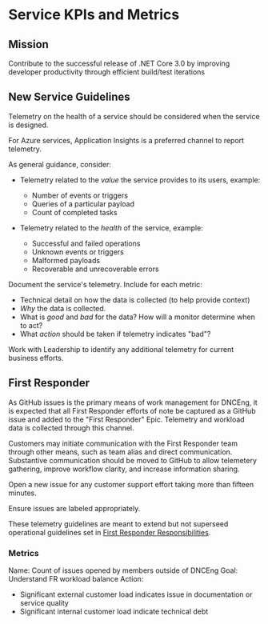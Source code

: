 # Service KPIs and Metrics

## Mission

Contribute to the successful release of .NET Core 3.0 by improving developer productivity through efficient build/test iterations

## New Service Guidelines

Telemetry on the health of a service should be considered when the service is designed.

For Azure services, Application Insights is a preferred channel to report telemetry.

As general guidance, consider:

- Telemetry related to the _value_ the service provides to its users, example:
  - Number of events or triggers
  - Queries of a particular payload
  - Count of completed tasks

- Telemetry related to the _health_ of the service, example:
  - Successful and failed operations
  - Unknown events or triggers
  - Malformed payloads
  - Recoverable and unrecoverable errors

Document the service's telemetry. Include for each metric:

- Technical detail on how the data is collected (to help provide context)
- _Why_ the data is collected.
- What is _good_ and _bad_ for the data? How will a monitor determine when to act?
- What _action_ should be taken if telemetry indicates "bad"?

Work with Leadership to identify any additional telemetry for current business efforts.

## First Responder

As GitHub issues is the primary means of work management for DNCEng, it is expected that all First Responder efforts of note be captured as a GitHub issue and added to the "First Responder" Epic. Telemetry and workload data is collected through this channel.

Customers may initiate communication with the First Responder team through other means, such as team alias and direct communication. Substantive communication should be moved to GitHub to allow telemetery gathering, improve workflow clarity, and increase information sharing.

Open a new issue for any customer support effort taking more than fifteen minutes.

Ensure issues are labeled appropriately.

These telemetry guidelines are meant to extend but not superseed operational guidelines set in [First Responder Responsibilities](https://github.com/dotnet/core-eng/wiki/%5Bint%5D-First-Responders).

### Metrics

Name: Count of issues opened by members outside of DNCEng
Goal: Understand FR workload balance
Action:
- Significant external customer load indicates issue in documentation or service quality
- Significant internal customer load indicate technical debt
